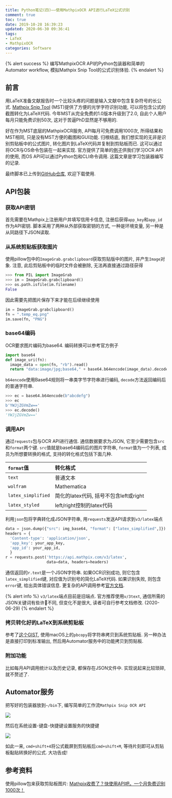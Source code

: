 ```yaml
---
title: Python笔记(四)——使用MathpixOCR API进行LaTeX公式识别
comment: true
toc: true
date: 2019-10-28 16:39:23
updated: 2020-06-30 09:36:41
tags:
- LaTeX
- MathpixOCR
categories: Software
---
```


{% alert success %}
编写MathpixOCR API的Python包装器和简单的Automator workflow, 模拟Mathpix Snip Tool的公式识别体验.
{% endalert %}
<!--more-->

## 前言

用LaTeX准备文献报告时一个比较头疼的问题是输入文献中包含复杂符号的长公式. [Mathpix Snip Tool](https://mathpix.com/) (MST)提供了方便的光学字符识别功能, 可以将包含公式的截图转化为LaTeX代码. 今年MST从完全免费的1.0版本升级到了2.0, 自此个人用户每月只能免费识别50次, 这对于苦逼PhD显然是不够用的.

好在作为MST底层的MathpixOCR服务, API每月可免费调用1000次, 所得结果和MST相同, 只是没有MST方便的截图和GUI功能. 归根结底, 我们想实现的无非是识别剪贴板中的公式图片, 转化图片到LaTeX代码并复制到剪贴板而已. 这可以通过将OCR与OS命令包装在一起来实现. 官方提供了简单的[例子](https://github.com/Mathpix/api-examples/tree/master/python)供我们学习OCR API的使用, 而OS API可以通过Python包和CLI命令调用. 这篇文章是学习包装器编写的记录.

最终脚本已上传到[GitHub仓库](https://github.com/minyez/mathpixocr_wrapper), 欢迎下载使用.

## API包装

### 获取API密钥

首先需要在Mathpix上注册用户并填写信用卡信息, 注册后获得`app_key`和`app_id`作为API密钥. 脚本采用了两种从外部获取密钥的方式, 一种是环境变量, 另一种是从同路径下JSON读取.

### 从系统剪贴板获取图片

使用pillow包中的`ImageGrab.grabclipboard`获取剪贴版中的图片, 并产生`Image`对象. 注意, 此后剪贴板中的临时文件会被删除, 无法再直接通过路径获得

```python
>>> from PIL import ImageGrab
>>> im = ImageGrab.grabclipboard()
>>> os.path.isfile(im.filename)
False
```

因此需要先把图片保存下来才能在后续继续使用

```python
im = ImageGrab.grabclipboard()
fn = ".temp_eq.png"
im.save(fn, "PNG")
```

### base64编码

OCR要求图片编码为base64. 编码转换可以参考官方例子

```python
import base64
def image_uri(fn):
  image_data = open(fn, "rb").read()
  return "data:image/jpg;base64," + base64.b64encode(image_data).decode()
```

`b64encode`使用Base64规则将一串类字节字符串进行编码, `decode`方法返回编码后的普通字符串.

```python
>>> ec = base64.b64encode(b"abcdefg")
>>> ec
b'YWJjZGVmZw=='
>>> ec.decode()
'YWJjZGVmZw=='
```

### 调用API

通过`requests`包与OCR API进行通信. 通信数据要求为JSON, 它至少需要包含`src`和`format`两个键. `src`值就是base64编码后的图片字符串, `format`值为一个列表, 成员为所想要转换的格式, 支持的转化格式包括下面几种.

| `format`值         | 转化格式                               |
| :----------------- | :------------------------------------- |
| `text`             | 普通文本                               |
| `wolfram`          | Mathematica                            |
| `latex_simplified` | 简化的latex代码, 括号不包含left或right |
| `latex_styled`     | left/right控制的latex代码              |

利用`json`包将字典转化成JSON字符串, 用`requests`发送API请求到`v3/latex`端点

```python
data = json.dump({"src": img_base64, "format": ["latex_simplified",]})
headers = {
  'Content-type': 'application/json',
  'app_key': your_app_key,
  'app_id': your_app_id,
  }
r = requests.post('https://api.mathpix.com/v3/latex',
                  data=data, headers=headers)
```

通信返回的`r.text`是一个JSON字符串. 如果OCR识别成功, 则它包含`latex_simplified`键, 对应值为识别号的简化LaTeX代码. 如果识别失败, 则包含`error`键, 给出具体错误信息. 更复杂的API调用参考[官方文档](https://docs.mathpix.com/).

{% alert info %}
`v3/latex`端点目前是旧端点. 官方推荐使用`v/3text`, 通信所需的JSON关键词有些许不同, 但变化不是很大, 读者可自行参考文档修改. (2020-06-29)
{% endalert %}

### 拷贝转化好的LaTeX到系统剪贴板

参考了[这个GIST](https://gist.github.com/luqmaan/d8bc61e746207bb12f11), 使用macOS上的`pbcopy`将字符串拷贝到系统剪贴板. 另一种办法是直接打印到标准输出, 然后用Automator服务中的功能拷贝到剪贴板.

### 附加功能

比如每月API调用统计以及历史记录, 都保存在JSON文件中. 实现说起来比较琐碎, 就不赘述了.

## Automator服务

把写好的包装器放到`~/bin`下, 编写简单的工作流`Mathpix Snip OCR API`

![ ](automator_workflow.png)

然后在系统设置-键盘-快捷键设置服务的快捷键

![ ](shortcut.png)

如此一来, `cmd+shift+4`将公式截屏到剪贴板后`cmd+shift+M`, 等待片刻即可从剪贴板黏贴转换好的公式. 大功告成!

## 参考资料

使用pillow包来获取剪贴板图片: [Mathpix收费了？快使用API吧，一个月免费识别1000次！](https://zhuanlan.zhihu.com/p/83678942)
